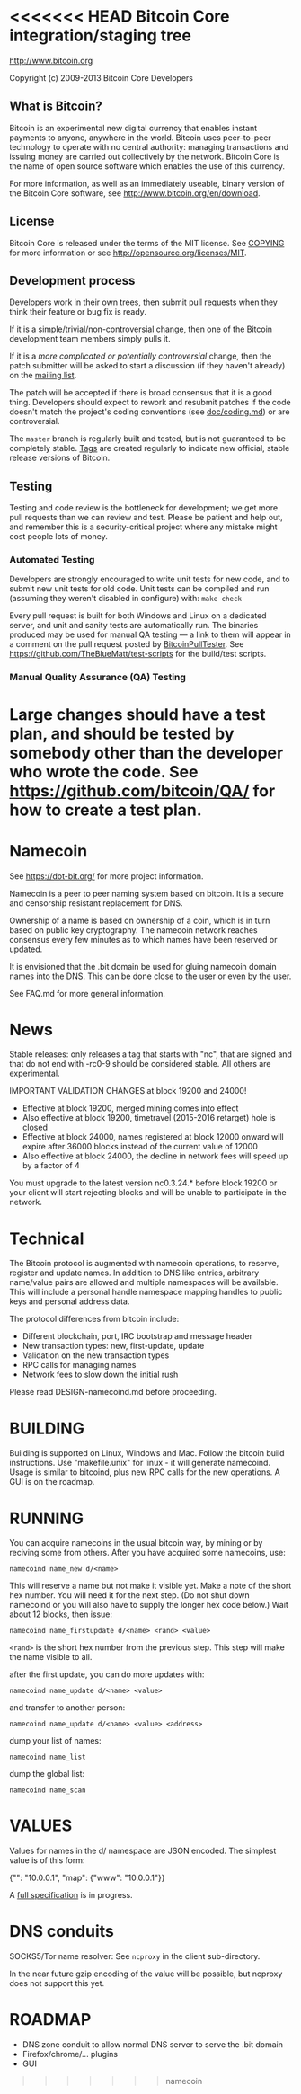 <<<<<<< HEAD
Bitcoin Core integration/staging tree
=====================================

http://www.bitcoin.org

Copyright (c) 2009-2013 Bitcoin Core Developers

What is Bitcoin?
----------------

Bitcoin is an experimental new digital currency that enables instant payments to
anyone, anywhere in the world. Bitcoin uses peer-to-peer technology to operate
with no central authority: managing transactions and issuing money are carried
out collectively by the network. Bitcoin Core is the name of open source
software which enables the use of this currency.

For more information, as well as an immediately useable, binary version of
the Bitcoin Core software, see http://www.bitcoin.org/en/download.

License
-------

Bitcoin Core is released under the terms of the MIT license. See [COPYING](COPYING) for more
information or see http://opensource.org/licenses/MIT.

Development process
-------------------

Developers work in their own trees, then submit pull requests when they think
their feature or bug fix is ready.

If it is a simple/trivial/non-controversial change, then one of the Bitcoin
development team members simply pulls it.

If it is a *more complicated or potentially controversial* change, then the patch
submitter will be asked to start a discussion (if they haven't already) on the
[mailing list](http://sourceforge.net/mailarchive/forum.php?forum_name=bitcoin-development).

The patch will be accepted if there is broad consensus that it is a good thing.
Developers should expect to rework and resubmit patches if the code doesn't
match the project's coding conventions (see [doc/coding.md](doc/coding.md)) or are
controversial.

The `master` branch is regularly built and tested, but is not guaranteed to be
completely stable. [Tags](https://github.com/bitcoin/bitcoin/tags) are created
regularly to indicate new official, stable release versions of Bitcoin.

Testing
-------

Testing and code review is the bottleneck for development; we get more pull
requests than we can review and test. Please be patient and help out, and
remember this is a security-critical project where any mistake might cost people
lots of money.

### Automated Testing

Developers are strongly encouraged to write unit tests for new code, and to
submit new unit tests for old code. Unit tests can be compiled and run (assuming they weren't disabled in configure) with: `make check`

Every pull request is built for both Windows and Linux on a dedicated server,
and unit and sanity tests are automatically run. The binaries produced may be
used for manual QA testing — a link to them will appear in a comment on the
pull request posted by [BitcoinPullTester](https://github.com/BitcoinPullTester). See https://github.com/TheBlueMatt/test-scripts
for the build/test scripts.

### Manual Quality Assurance (QA) Testing

Large changes should have a test plan, and should be tested by somebody other
than the developer who wrote the code.
See https://github.com/bitcoin/QA/ for how to create a test plan.
=======
Namecoin
===================

See https://dot-bit.org/ for more project information.

Namecoin is a peer to peer naming system based on bitcoin.  It is a secure and censorship resistant replacement for DNS.

Ownership of a name is based on ownership of a coin, which is in turn based on public key cryptography.  The namecoin network reaches consensus every few minutes as to which names have been reserved or updated.

It is envisioned that the .bit domain be used for gluing namecoin domain names into the DNS.  This can be done close to the user or even by the user.

See FAQ.md for more general information.

News
=====================

Stable releases: only releases a tag that starts with "nc", that are signed and that do not end with -rc0-9 should be considered stable.  All others are experimental.

IMPORTANT VALIDATION CHANGES at block 19200 and 24000!

* Effective at block 19200, merged mining comes into effect
* Also effective at block 19200, timetravel (2015-2016 retarget) hole is closed
* Effective at block 24000, names registered at block 12000 onward will expire after 36000 blocks instead of the current value of 12000
* Also effective at block 24000, the decline in network fees will speed up by a factor of 4

You must upgrade to the latest version nc0.3.24.\* before block 19200 or your client will start rejecting blocks and will be unable to participate in the network.

Technical
=====================

The Bitcoin protocol is augmented with namecoin operations, to reserve, register and update names.  In addition to DNS like entries, arbitrary name/value pairs are allowed and multiple namespaces will be available.  This will include a personal handle namespace mapping handles to public keys and personal address data.

The protocol differences from bitcoin include:

* Different blockchain, port, IRC bootstrap and message header
* New transaction types: new, first-update, update
* Validation on the new transaction types
* RPC calls for managing names
* Network fees to slow down the initial rush

Please read DESIGN-namecoind.md before proceeding.

BUILDING
======================

Building is supported on Linux, Windows and Mac.  Follow the bitcoin build instructions.  Use "makefile.unix" for linux - it will generate namecoind.  Usage is similar to bitcoind, plus new RPC calls for the new operations.  A GUI is on the roadmap.

RUNNING
======================

You can acquire namecoins in the usual bitcoin way, by mining or by reciving some from others.  After you have acquired some namecoins, use:

`namecoind name_new d/<name>`

This will reserve a name but not make it visible yet.  Make a note of the short hex number.  You will need it for the next step.  (Do not shut down namecoind or you will also have to supply the longer hex code below.)  Wait about 12 blocks, then issue:

`namecoind name_firstupdate d/<name> <rand> <value>`

`<rand>` is the short hex number from the previous step.  This step will make the name visible to all.

after the first update, you can do more updates with:

`namecoind name_update d/<name> <value>`

and transfer to another person:

`namecoind name_update d/<name> <value> <address>`

dump your list of names:

`namecoind name_list`

dump the global list:

`namecoind name_scan`

VALUES
===================

Values for names in the d/ namespace are JSON encoded.  The simplest value is of this form:

  {"": "10.0.0.1", "map": {"www": "10.0.0.1"}}

A [full specification](http://dot-bit.org/Domain_names) is in progress.

DNS conduits
=============

SOCKS5/Tor name resolver: See `ncproxy` in the client sub-directory.

In the near future gzip encoding of the value will be possible, but ncproxy does not support this yet.

ROADMAP
===================

* DNS zone conduit to allow normal DNS server to serve the .bit domain
* Firefox/chrome/... plugins
* GUI
>>>>>>> namecoin
